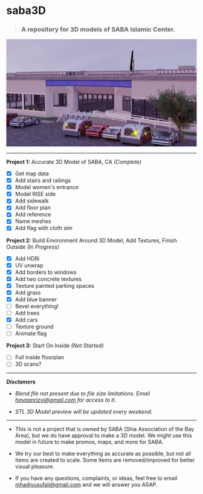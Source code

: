 # saba3D
> ### A repository for 3D models of SABA Islamic Center.

![](Images/0001.png)

---

**Project 1:** Accurate 3D Model of SABA, CA
_(Complete)_

- [x] Get map data
- [x] Add stairs and railings
- [x] Model women's entrance
- [x] Model RISE side
- [x] Add sidewalk
- [x] Add floor plan
- [x] Add reference
- [x] Name meshes
- [x] Add flag with cloth sim

**Project 2:** Build Environment Around 3D Model, Add Textures, Finish Outside
_(In Progress)_

- [x] Add HDRi
- [x] UV unwrap
- [x] Add borders to windows
- [x] Add two concrete textures
- [x] Texture painted parking spaces
- [x] Add grass
- [x] Add blue banner
- [ ] Bevel everything!
- [ ] Add trees
- [x] Add cars
- [ ] Texture ground
- [ ] Animate flag

**Project 3:** Start On Inside
_(Not Started)_

- [ ] Full inside floorplan
- [ ] 3D scans?

---

**_Disclamers_**

- _Blend file not present due to file size limitations. Email hayaanrizvi@gmail.com for access to it._

- _STL 3D Model preview will be updated every weekend._

---

- This is not a project that is owned by SABA (Shia Association of the Bay Area), but we do have approval to make a 3D model. We might use this model in future to make promos, maps, and more for SABA.

- We try our best to make everything as accurate as possible, but not all items are created to scale. Some items are removed/improved for better visual pleasure. 

- If you have any questions, complaints, or ideas, feel free to email mhadiyusufali@gmail.com and we will answer you ASAP.